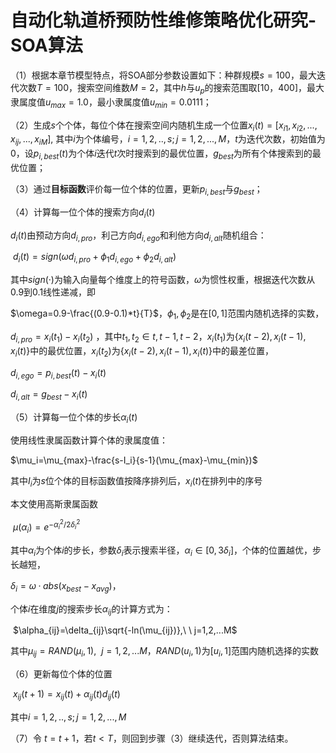 # 自动化轨道桥预防性维修策略优化研究-SOA算法



（1）根据本章节模型特点，将SOA部分参数设置如下：种群规模$s=100$，最大迭代次数$T=100$，搜索空间维数$M=2$，其中$h$与$u_p$的搜索范围取[10，400]，最大隶属度值$u_{max}=1.0$，最小隶属度值$u_{min}=0.0111$；

（2）生成$s$个个体，每位个体在搜索空间内随机生成一个位置$x_i(t)=[x_{i1},x_{i2},...,x_{ij},...,x_{iM}]$, 其中$i$为个体编号，$i = 1,2,..,s; j=1,2,...,M$，$t$为迭代次数，初始值为0，设$p_{i,best}(t)$为个体$i$迭代$t$次时搜索到的最优位置，$g_{best}$为所有个体搜索到的最优位置；

（3）通过**目标函数**评价每一位个体的位置，更新$p_{i,best}$与$g_{best}$；

（4）计算每一位个体的搜索方向$d_i(t)$

$d_i(t)$由预动方向$d_{i,pro}$，利己方向$d_{i,ego}$和利他方向$d_{i,alt}$随机组合：

​				$d_i(t)=sign(\omega d_{i,pro}+\phi_1d_{i,ego}+\phi_2d_{i,alt})$

其中$sign(·)$为输入向量每个维度上的符号函数，$\omega$为惯性权重，根据迭代次数从0.9到0.1线性递减，即

$\omega=0.9-\frac{(0.9-0.1)*t}{T}$，$\phi_1,\phi_2$是在$[0,1]$范围内随机选择的实数，

$d_{i,pro}=x_i(t_1)-x_i(t_2)$ ，其中$t_1,t_2 \in {t,t-1,t-2}$，$x_i(t_1)$为$\{x_i(t-2),x_i(t-1),x_i(t)\}$中的最优位置，$x_i(t_2)$为$\{x_i(t-2),x_i(t-1),x_i(t)\}$中的最差位置，

$d_{i,ego}=p_{i,best}(t)-x_i(t)$

$d_{i,alt}=g_{best}-x_i(t)$

（5）计算每一位个体的步长$\alpha_i(t)$

使用线性隶属函数计算个体的隶属度值：

 $\mu_i=\mu_{max}-\frac{s-I_i}{s-1}(\mu_{max}-\mu_{min})$

其中$I_i$为$s$位个体的目标函数值按降序排列后，$x_i(t)$在排列中的序号

本文使用高斯隶属函数

​	$\mu(\alpha_{i})=e^{-\alpha_{i}^2/2\delta_{i}^2}$

其中$\alpha_{i}$为个体$i$的步长，参数$\delta_{i}$表示搜索半径，$\alpha_i \in [0,3\delta_i]$，个体的位置越优，步长越短，

$\delta_i=\omega·abs(x_{best}-x_{avg})$，

个体$i$在维度$j$的搜索步长$\alpha_{ij}$的计算方式为：

​					$\alpha_{ij}=\delta_{ij}\sqrt{-ln(\mu_{ij})},\ \ j=1,2,...M$

其中$\mu_{ij}=RAND(\mu_i,1),\ \ j=1,2,...M$，$RAND(u_i,1)$为$[u_i,1]$范围内随机选择的实数

（6）更新每位个体的位置

​                                 $x_{ij}(t+1)=x_{ij}(t)+\alpha_{ij}(t)d_{ij}(t)$                                                                      

   其中$i = 1,2,..,s; j=1,2,...,M$

（7）令 $t=t+1$，若$t<T$，则回到步骤（3）继续迭代，否则算法结束。



